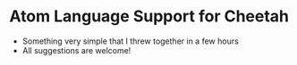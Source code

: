 # Atom Language Support for Cheetah

* Something very simple that I threw together in a few hours
* All suggestions are welcome!
